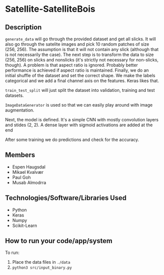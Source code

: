 # Satellite-SatelliteBois

## Description

`generate_data` will go through the provided dataset and get all slicks. It will also go through the satelite images and pick 10 random patches of size (256, 256). The assumption is that it will not contain any slick (although that is not necessarily the case). The next step is to transform the data to size (256, 256) on slicks and nonslicks (it's strictly not necessary for non-slicks, though). A problem is that aspect ratio is ignored. Probably better performance is achieved if aspect ratio is maintained. Finally, we do an initial shuffle of the dataset and set the correct shape. We make the labels categorical and we add a final channel axis on the features. Keras likes that.

`train_test_split` will just split the dataset into validation, training and test datasets.

`ImageDataGenerator` is used so that we can easily play around with image augmentation.

Next, the model is defined. It's a simple CNN with mostly convolution layers and stides (2, 2). A dense layer with sigmoid activations are added at the end

After some training we do predictions and check for the accuracy.


## Members
- Espen Haugsdal
- Mikael Kvalvær
- Paul Goh
- Musab Almodrra

## Technologies/Software/Libraries Used
- Python
- Keras
- Numpy
- Scikit-Learn

## How to run your code/app/system

To run:
1.  Place the data files in `./data`
2. `python3 src/input_binary.py`

